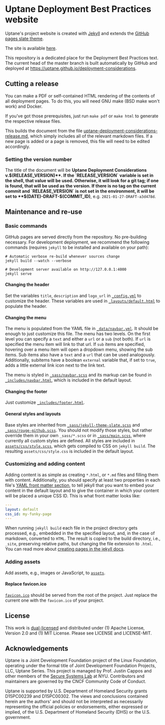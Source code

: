 # Uptane Deployment Best Practices website

Uptane's project website is created with [Jekyll](https://jekyllrb.com) and extends
the [GitHub pages slate theme](https://github.com/pages-themes/slate).

The site is available [here](https://uptane.github.io/).

This repository is a dedicated place for the Deployment Best Practices text. The current head of the master branch is built automatically by GitHub and deployed at https://uptane.github.io/deployment-considerations.

## Cutting a release

You can make a PDF or self-contained HTML rendering of the contents of all deployment pages. To do this, you will need GNU make (BSD make won't work) and Docker.

If you've got those prerequisites, just run `make pdf` or `make html` to generate the respective release files.

This builds the document from the file [uptane-deployment-considerations-release.md](uptane-deployment-considerations-release.md), which simply includes all of the relevant markdown files. If a new page is added or a page is removed, this file will need to be edited accordingly.

### Setting the version number

The title of the document will be **Uptane Deployment Considerations v.$(RELEASE_VERSION)**. If the `RELEASE_VERSION` variable is set in the shell, that value will be used. Otherwise, it will look for a git tag; if one is found, that will be used as the version. If there is no tag on the current commit and `RELEASE_VERSION` is not set in the environment, it will be set to **$(DATE)-DRAFT-$(COMMIT_ID)**, e.g. `2021-01-27-DRAFT-a3d478d`.

## Maintenance and re-use

### Basic commands

GitHub pages are served directly from the repository. No pre-building necessary.
For development deployment, we recommend the following commands (requires
`jekyll` to be installed and available on your path):

```shell
# Automatic verbose re-build whenever sources change
jekyll build --watch --verbose

# Development server available on http://127.0.0.1:4000
jekyll serve
```

#### Changing the header

Set the variables `title`, `description` and `logo_url`  in
[`_config.yml`](_config.yml) to customize the header. These variables are used
in [`_layouts/default.html`](_layouts/default.html) to populate the header.

#### Changing the menu

The menu is populated from the YAML file in
[`_data/navbar.yml`](_data/navbar.yml). It should be enough to just customize
this file. The menu has two levels. On the first level you can specify a `text`
and either a `url` or a `sub` (not both). If `url` is specified the menu item
will link to that url. If `sub` items are specified, hovering over a menu item
will open a dropdown menu, showing the sub items.
Sub items also have a `text` and a `url` that can be used analogously.
Additionally, subitems have a boolean `external` variable that, if set to
`true`, adds a little external link icon next to the link text.

The menu is styled in [`_sass/navbar.scss`](_sass/navbar.scss) and its markup
can be found in [`_includes/navbar.html`](_includes/navbar.html), which is
included in the default layout.

#### Changing the footer

Just customize [`_includes/footer.html`](_includes/footer.html).

#### General styles and layouts

Base styles are inherited from
[`_sass/jekyll-theme-slate.scss`](_sass/jekyll-theme-slate.scss) and
[`_sass/rouge-github.scss`](_sass/rouge-github.scss). You should not modify
those styles, but rather override them in your own `_sass/*.scss` or
in [`_sass/main.scss`](_sass/main.scss), where currently all custom styles
are defined. All styles are included in
[`assets/css/style.scss`](assets/css/style.scss), which gets compiled to CSS on
`jekyll build`. The resulting `assets/css/style.css` is included in the default
layout.


### Customizing and adding content

Adding content is as simple as creating `*.html`, or `*.md` files and filling
them with content.
Additionally, you should specify at least two properties in each file's [YAML
front matter section](https://jekyllrb.com/docs/frontmatter/), to tell jekyll
that you want to embed your content in the default layout and to give the
container in which your content will be placed a unique CSS ID. This is what
front matter looks like:
```yaml
---
layout: default
css_id: my-funky-page
---
```

When running `jekyll build` each file in the project directory gets processed,
e.g., embedded in the the specified layout, and, in the case of markdown,
converted to `HTML`. The result is copied to the build directory, i.e., `_site`,
preserving relative paths, but changing the file extension to `.html`.
You can read more about [creating pages in the jekyll
docs](https://jekyllrb.com/docs/pages/).

### Adding assets

Add assets, e.g., images or JavaScript, to [`assets`](assets).

#### Replace favicon.ico

[`favicon.ico`](favicon.ico) should be served from the root of the project.
Just replace the current one with the `favicon.ico` of your project.

## License

This work is [dual-licensed](https://en.wikipedia.org/wiki/Multi-licensing) and
distributed under (1) Apache License, Version 2.0 and (1) MIT License.  Please
see LICENSE and LICENSE-MIT.

## Acknowledgements

Uptane is a Joint Development Foundation project of the Linux Foundation, operating under the formal title of Joint Development Foundation Projects, LLC, Uptane Series. This project is managed by Prof. Justin Cappos and other members of the [Secure Systems Lab](https://ssl.engineering.nyu.edu/) at NYU. Contributors and maintainers are governed by the CNCF Community Code of Conduct.

Uptane is supported by U.S. Department of Homeland Security grants D15PC00239 and
D15PC00302. The views and conclusions contained herein are the authors' and should
not be interpreted as necessarily representing the official policies or endorsements,
either expressed or implied, of the U.S. Department of Homeland Security (DHS)
or the U.S. government.
